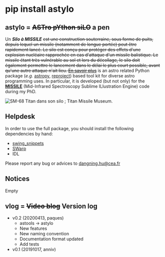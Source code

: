 # pip install astylo


astylo = ~~ASTro pYthon siLO~~ a pen
-------------------------------------

Un ___Silo à MISSILE___ ~~est une construction souterraine, sous forme de puits, depuis lequel un missile (notamment de longue portée) peut être rapidement lancé. Le silo est conçu pour protéger des effets d'une explosion nucléaire rapprochée en cas d'attaque d'un missile balistique. Le missile étant très vulnérable au sol et lors du décollage, le silo doit également permettre le lancement dans le délai le plus court possible, avant qu'une autre attaque n'ait lieu. 
[En savoir plus](https://fr.wikipedia.org/wiki/Silo_à_missile)~~
is an astro related Python package (_e.g._ [astropy](https://github.com/astropy/astropy), [reproject](https://reproject.readthedocs.io/en/stable/)) based tool kit for diverse astro programming uses. In particular, it is developed (but not only) for the [__MISSILE__](https://github.com/kxxdhdn/MISSILE) (Mid-Infrared Spectroscopy Sublime ILlustration Engine) code during my PhD.

![SM-68 Titan dans son silo ; Titan Missile Museum.](archives/Tucson05_TitanICBM.jpg)

Helpdesk
---------

In order to use the full package, you should install the following dependencies by hand:
- [swing_snippets](https://github.com/kxxdhdn/astylo/tree/master/swing_snippets)
- [SWarp](https://www.astromatic.net/software/swarp)
- IDL

Please report any bug or advices to dangning.hu@cea.fr

Notices
--------

Empty

vlog = ~~Video blog~~ Version log
----------------------------------
- v0.2 (20200413, paques)
  - astools -> astylo
  - New features
  - New naming convention
  - Documentation format updated
  - Add tests
- v0.1 (20191017, anniv)
